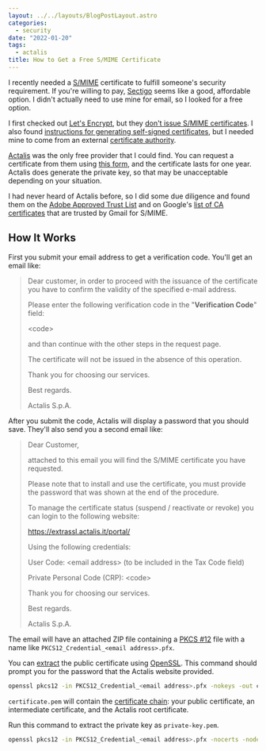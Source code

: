 ```yaml
---
layout: ../../layouts/BlogPostLayout.astro
categories:
  - security
date: "2022-01-20"
tags:
  - actalis
title: How to Get a Free S/MIME Certificate
---
```


I recently needed a [S/MIME](https://en.wikipedia.org/wiki/S/MIME) certificate
to fulfill someone's security requirement. If you're willing to pay,
[Sectigo](https://sectigo.com/ssl-certificates-tls/email-smime-certificate)
seems like a good, affordable option. I didn't actually need to use mine for
email, so I looked for a free option.

I first checked out [Let's Encrypt](https://letsencrypt.org/), but they [don't
issue S/MIME
certificates](https://community.letsencrypt.org/t/s-mime-certificates/153). I
also found [instructions for generating self-signed
certificates](https://www.dalesandro.net/create-self-signed-smime-certificates/),
but I needed mine to come from an external [certificate
authority](https://en.wikipedia.org/wiki/Certificate_authority).

[Actalis](https://www.actalis.com/s-mime-certificates.aspx) was the only free
provider that I could find. You can request a certificate from them using [this
form](https://extrassl.actalis.it/portal/uapub/freemail?lang=en), and the
certificate lasts for one year. Actalis does generate the private key, so that
may be unacceptable depending on your situation.

I had never heard of Actalis before, so I did some due diligence and found them
on the [Adobe Approved Trust
List](https://helpx.adobe.com/acrobat/kb/approved-trust-list1.html) and on
Google's [list of CA certificates](https://support.google.com/a/answer/7448393)
that are trusted by Gmail for S/MIME.

## How It Works

First you submit your email address to get a verification code. You'll get an
email like:

> Dear customer, in order to proceed with the issuance of the certificate you
> have to confirm the validity of the specified e-mail address.
>
> Please enter the following verification code in the "**Verification Code**"
> field:
>
> \<code\>
>
> and than continue with the other steps in the request page.
>
> The certificate will not be issued in the absence of this operation.
>
> Thank you for choosing our services.
>
> Best regards.
>
> Actalis S.p.A.

After you submit the code, Actalis will display a password that you should save.
They'll also send you a second email like:

> Dear Customer,
>
> attached to this email you will find the S/MIME certificate you have
> requested.
>
> Please note that to install and use the certificate, you must provide the
> password that was shown at the end of the procedure.
>
> To manage the certificate status (suspend / reactivate or revoke) you can
> login to the following website:
>
> https://extrassl.actalis.it/portal/
>
> Using the following credentials:
>
> User Code:     \<email address\> (to be included in the Tax Code field)
>
> Private Personal Code (CRP):     \<code\>
>
> Thank you for choosing our services.
>
> Best regards.
>
> Actalis S.p.A.

The email will have an attached ZIP file containing a [PKCS
\#12](https://en.wikipedia.org/wiki/PKCS_12) file with a name like
`PKCS12_Credential_<email address>.pfx`.

You can
[extract](https://tecadmin.net/extract-private-key-and-certificate-files-from-pfx-file/)
the public certificate using [OpenSSL](https://www.openssl.org/). This command
should prompt you for the password that the Actalis website provided.

```sh
openssl pkcs12 -in PKCS12_Credential_<email address>.pfx -nokeys -out certificate.pem
```

`certificate.pem` will contain the [certificate
chain](https://en.wikipedia.org/wiki/Chain_of_trust): your public certificate,
an intermediate certificate, and the Actalis root certificate.

Run this command to extract the private key as `private-key.pem`.

```sh
openssl pkcs12 -in PKCS12_Credential_<email address>.pfx -nocerts -nodes -out private-key.pem
```
